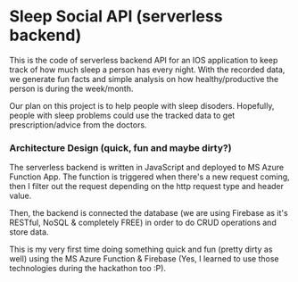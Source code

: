 # Sleep Social API (serverless backend)

This is the code of serverless backend API for an IOS application to keep track of how much sleep a person has every night. With the recorded data, we generate fun facts and simple analysis on how healthy/productive the person is during the week/month.

Our plan on this project is to help people with sleep disoders. Hopefully, people with sleep problems could use the tracked data to get prescription/advice from the doctors.

### Architecture Design (quick, fun and maybe dirty?)
The serverless backend is written in JavaScript and deployed to MS Azure Function App. The function is triggered when there's a new request coming, then I filter out the request depending on the http request type and header value.

Then, the backend is connected the database (we are using Firebase as it's RESTful, NoSQL & completely FREE) in order to do CRUD operations and store data.

This is my very first time doing something quick and fun (pretty dirty as well) using the MS Azure Function & Firebase (Yes, I learned to use those technologies during the hackathon too :P).
